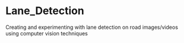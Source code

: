 # Lane_Detection
Creating and experimenting with lane detection on road images/videos using computer vision techniques

